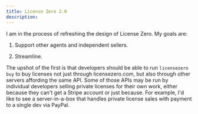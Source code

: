 ```yaml
---
title: License Zero 2.0
description:
---
```


I am in the process of refreshing the design of License Zero.  My goals are:

1.  Support other agents and independent sellers.

2.  Streamline.

The upshot of the first is that developers should be able to run `licensezero buy` to buy licenses not just through licensezero.com, but also through other servers affording the same API.  Some of those APIs may be run by individual developers selling private licenses for their own work, either because they can't get a Stripe account or just because.  For example, I'd like to see a server-in-a-box that handles private license sales with payment to a single dev via PayPal.

